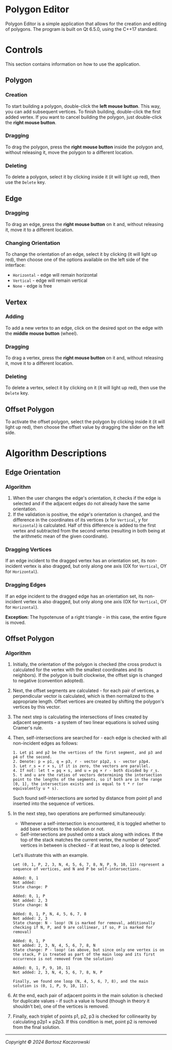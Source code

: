 # Polygon Editor
Polygon Editor is a simple application that allows for the creation and editing of polygons. The program is built on Qt 6.5.0, using the C++17 standard.

# Controls
This section contains information on how to use the application.

## Polygon
### Creation
To start building a polygon, double-click the **left mouse button**. This way, you can add subsequent vertices. To finish building, double-click the first added vertex. If you want to cancel building the polygon, just double-click the **right mouse button**.

### Dragging
To drag the polygon, press the **right mouse button** inside the polygon and, without releasing it, move the polygon to a different location.

### Deleting
To delete a polygon, select it by clicking inside it (it will light up red), then use the `Delete` key.

## Edge
### Dragging
To drag an edge, press the **right mouse button** on it and, without releasing it, move it to a different location.

### Changing Orientation
To change the orientation of an edge, select it by clicking (it will light up red), then choose one of the options available on the left side of the interface:
- `Horizontal` - edge will remain horizontal
- `Vertical` - edge will remain vertical
- `None` - edge is free

## Vertex
### Adding
To add a new vertex to an edge, click on the desired spot on the edge with the **middle mouse button** (wheel).

### Dragging
To drag a vertex, press the **right mouse button** on it and, without releasing it, move it to a different location.

### Deleting
To delete a vertex, select it by clicking on it (it will light up red), then use the `Delete` key.

## Offset Polygon
To activate the offset polygon, select the polygon by clicking inside it (it will light up red), then choose the offset value by dragging the slider on the left side.

# Algorithm Descriptions
## Edge Orientation
### Algorithm
1. When the user changes the edge's orientation, it checks if the edge is selected and if the adjacent edges do not already have the same orientation.
2. If the validation is positive, the edge's orientation is changed, and the difference in the coordinates of its vertices (x for `Vertical`, y for `Horizontal`) is calculated. Half of this difference is added to the first vertex and subtracted from the second vertex (resulting in both being at the arithmetic mean of the given coordinate).

### Dragging Vertices
If an edge incident to the dragged vertex has an orientation set, its non-incident vertex is also dragged, but only along one axis (OX for `Vertical`, OY for `Horizontal`).

### Dragging Edges
If an edge incident to the dragged edge has an orientation set, its non-incident vertex is also dragged, but only along one axis (OX for `Vertical`, OY for `Horizontal`).

**Exception:** The hypotenuse of a right triangle - in this case, the entire figure is moved.

## Offset Polygon
### Algorithm
1. Initially, the orientation of the polygon is checked (the cross product is calculated for the vertex with the smallest coordinates and its neighbors). If the polygon is built clockwise, the offset sign is changed to negative (convention adopted).
2. Next, the offset segments are calculated - for each pair of vertices, a perpendicular vector is calculated, which is then normalized to the appropriate length. Offset vertices are created by shifting the polygon's vertices by this vector.
3. The next step is calculating the intersections of lines created by adjacent segments - a system of two linear equations is solved using Cramer's rule.
4. Then, self-intersections are searched for - each edge is checked with all non-incident edges as follows:

    ```
    1. Let p1 and p2 be the vertices of the first segment, and p3 and p4 of the second.
    2. Denote: p = p1, q = p3, r - vector p1p2, s - vector p3p4.
    3. Let r_s = r × s, if it is zero, the vectors are parallel.
    4. If not: let t = pq × s, and u = pq × r - both divided by r_s.
    5. t and u are the ratios of vectors determining the intersection point to the lengths of the segments, so if both are in the range [0, 1], the intersection exists and is equal to t * r (or equivalently u * s).
    ```

    Such found self-intersections are sorted by distance from point p1 and inserted into the sequence of vertices.
5. In the next step, two operations are performed simultaneously:
   - Whenever a self-intersection is encountered, it is toggled whether to add base vertices to the solution or not.
   - Self-intersections are pushed onto a stack along with indices. If the top of the stack matches the current vertex, the number of "good" vertices in between is checked - if at least two, a loop is detected.
    
    Let's illustrate this with an example.

    ```
    Let (0, 1, P, 2, 3, N, 4, 5, 6, 7, 8, N, P, 9, 10, 11) represent a sequence of vertices, and N and P be self-intersections.

    Added: 0, 1
    Not added:
    State change: P

    Added: 0, 1, P
    Not added: 2, 3
    State change: N

    Added: 0, 1, P, N, 4, 5, 6, 7, 8
    Not added: 2, 3
    State change: N - loop! (N is marked for removal, additionally checking if N, P, and 9 are collinear, if so, P is marked for removal)

    Added: 0, 1, P
    Not added: 2, 3, N, 4, 5, 6, 7, 8, N
    State change: P - loop! (as above, but since only one vertex is on the stack, P is treated as part of the main loop and its first occurrence is not removed from the solution)

    Added: 0, 1, P, 9, 10, 11
    Not added: 2, 3, N, 4, 5, 6, 7, 8, N, P

    Finally, we found one loop (N, 4, 5, 6, 7, 8), and the main solution is (0, 1, P, 9, 10, 11).
    ```
6. At the end, each pair of adjacent points in the main solution is checked for duplicate values - if such a value is found (though in theory it shouldn't be), one of the vertices is removed.
7. Finally, each triplet of points p1, p2, p3 is checked for collinearity by calculating p2p1 × p2p3. If this condition is met, point p2 is removed from the final solution.

---
*Copyright © 2024 Bartosz Kaczorowski*
